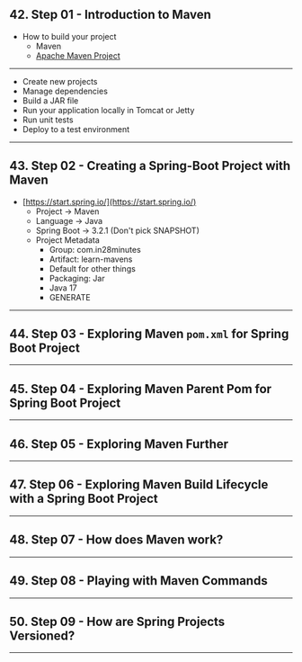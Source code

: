 ## 42. Step 01 - Introduction to Maven

* How to build your project
    * Maven
    * [Apache Maven Project](https://maven.apache.org/)

***

* Create new projects
* Manage dependencies
* Build a JAR file
* Run your application locally in Tomcat or Jetty
* Run unit tests
* Deploy to a test environment

***

## 43. Step 02 - Creating a Spring-Boot Project with Maven

* [https://start.spring.io/](https://start.spring.io/)
    * Project -> Maven
    * Language -> Java
    * Spring Boot -> 3.2.1 (Don't pick SNAPSHOT)
    * Project Metadata
        * Group: com.in28minutes
        * Artifact: learn-mavens
        * Default for other things
        * Packaging: Jar
        * Java 17
        * GENERATE
***

## 44. Step 03 - Exploring Maven `pom.xml` for Spring Boot Project

***

## 45. Step 04 - Exploring Maven Parent Pom for Spring Boot Project

***

## 46. Step 05 - Exploring Maven Further

***

## 47. Step 06 - Exploring Maven Build Lifecycle with a Spring Boot Project

***

## 48. Step 07 - How does Maven work?

***

## 49. Step 08 - Playing with Maven Commands

***

## 50. Step 09 - How are Spring Projects Versioned?

***
